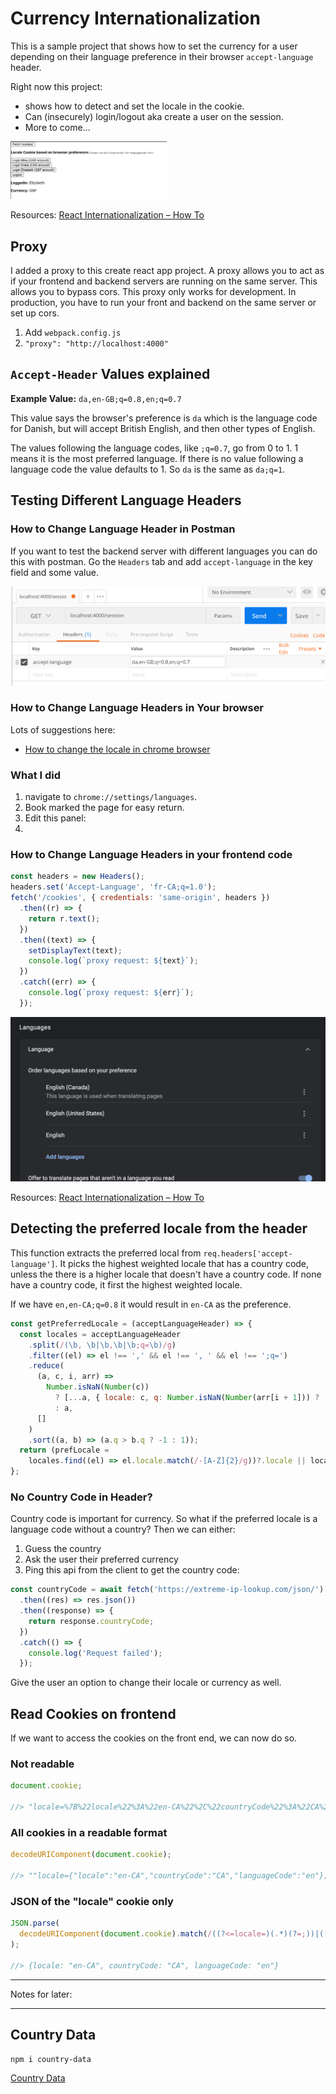 # Currency Internationalization

This is a sample project that shows how to set the currency for a user depending on their language preference in their browser `accept-language` header.

Right now this project:

- shows how to detect and set the locale in the cookie.
- Can (insecurely) login/logout aka create a user on the session.
- More to come...

<img src = "imgs/current.png" width = "250"/>

Resources: [React Internationalization – How To](https://www.smashingmagazine.com/2017/01/internationalizing-react-apps/)

## Proxy

I added a proxy to this create react app project. A proxy allows you to act as if your frontend and backend servers are running on the same server. This allows you to bypass cors. This proxy only works for development. In production, you have to run your front and backend on the same server or set up cors.

1. Add `webpack.config.js`
2. `"proxy": "http://localhost:4000"`

## `Accept-Header` Values explained

**Example Value:** `da,en-GB;q=0.8,en;q=0.7`

This value says the browser's preference is `da` which is the language code for Danish, but will accept British English, and then other types of English.

The values following the language codes, like `;q=0.7`, go from 0 to 1. 1 means it is the most preferred language. If there is no value following a language code the value defaults to 1. So `da` is the same as `da;q=1`.

## Testing Different Language Headers

### How to Change Language Header in Postman

If you want to test the backend server with different languages you can do this with postman. Go the `Headers` tab and add `accept-language` in the key field and some value.

<img src = "imgs/postman.png">

### How to Change Language Headers in Your browser

Lots of suggestions here:

- [How to change the locale in chrome browser](https://stackoverflow.com/questions/37221494/how-to-change-the-locale-in-chrome-browser)

### What I did

1. navigate to `chrome://settings/languages`.
2. Book marked the page for easy return.
3. Edit this panel:
4.

### How to Change Language Headers in your frontend code

```javascript
const headers = new Headers();
headers.set('Accept-Language', 'fr-CA;q=1.0');
fetch('/cookies', { credentials: 'same-origin', headers })
  .then((r) => {
    return r.text();
  })
  .then((text) => {
    setDisplayText(text);
    console.log(`proxy request: ${text}`);
  })
  .catch((err) => {
    console.log(`proxy request: ${err}`);
  });
```

<img src="imgs/chrome.png">

Resources: [React Internationalization – How To](https://www.smashingmagazine.com/2017/01/internationalizing-react-apps/)

## Detecting the preferred locale from the header

This function extracts the preferred local from `req.headers['accept-language']`. It picks the highest weighted locale that has a country code, unless the there is a higher locale that doesn't have a country code. If none have a country code, it first the highest weighted locale.

If we have `en,en-CA;q=0.8` it would result in `en-CA` as the preference.

```javascript
const getPreferredLocale = (acceptLanguageHeader) => {
  const locales = acceptLanguageHeader
    .split(/(\b, \b|\b,\b|\b;q=\b)/g)
    .filter((el) => el !== ',' && el !== ', ' && el !== ';q=')
    .reduce(
      (a, c, i, arr) =>
        Number.isNaN(Number(c))
          ? [...a, { locale: c, q: Number.isNaN(Number(arr[i + 1])) ? '1' : arr[i + 1] }]
          : a,
      []
    )
    .sort((a, b) => (a.q > b.q ? -1 : 1));
  return (prefLocale =
    locales.find((el) => el.locale.match(/-[A-Z]{2}/g))?.locale || locales[0].locale);
};
```

### No Country Code in Header?

Country code is important for currency. So what if the preferred locale is a language code without a country? Then we can either:

1. Guess the country
2. Ask the user their preferred currency
3. Ping this api from the client to get the country code:

```javascript
const countryCode = await fetch('https://extreme-ip-lookup.com/json/')
  .then((res) => res.json())
  .then((response) => {
    return response.countryCode;
  })
  .catch(() => {
    console.log('Request failed');
  });
```

Give the user an option to change their locale or currency as well.

## Read Cookies on frontend

If we want to access the cookies on the front end, we can now do so.

### Not readable

```javascript
document.cookie;

//> "locale=%7B%22locale%22%3A%22en-CA%22%2C%22countryCode%22%3A%22CA%22%2C%22languageCode%22%3A%22en%22%7D othercookie=somevalue"
```

### All cookies in a readable format

```javascript
decodeURIComponent(document.cookie);

//> ""locale={"locale":"en-CA","countryCode":"CA","languageCode":"en"}; othercookie=somevalue""
```

### JSON of the "locale" cookie only

```javascript
JSON.parse(
  decodeURIComponent(document.cookie).match(/((?<=locale=)(.*)(?=;))|((?<=locale=)(.*)(?=))/)[0]
);

//> {locale: "en-CA", countryCode: "CA", languageCode: "en"}
```

<hr>

Notes for later:

<hr>

## Country Data

`npm i country-data`

[Country Data](https://www.npmjs.com/package/country-data)

